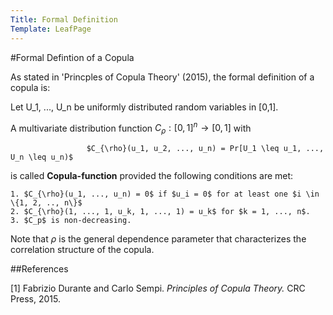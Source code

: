 ```yaml
---
Title: Formal Definition
Template: LeafPage
---
```


#Formal Defintion of a Copula

As stated in 'Princples of Copula Theory' (2015), the formal definition of a copula is:

Let U_1, ..., U_n be uniformly distributed random variables in [0,1]. 
	
A multivariate distribution function $C_{\rho}: [0,1]^n \rightarrow [0,1]$ with

	                 $C_{\rho}(u_1, u_2, ..., u_n) = Pr[U_1 \leq u_1, ..., U_n \leq u_n)$
                    
is called **Copula-function** provided the following conditions are met:

	1. $C_{\rho}(u_1, ..., u_n) = 0$ if $u_i = 0$ for at least one $i \in \{1, 2, .., n\}$
	2. $C_{\rho}(1, ..., 1, u_k, 1, ..., 1) = u_k$ for $k = 1, ..., n$.
	3. $C_p$ is non-decreasing. 
	
Note that $\rho$ is the general dependence parameter that characterizes the correlation structure of the copula. 

##References 

[1] Fabrizio Durante and Carlo Sempi. *Principles of Copula Theory.* CRC Press, 2015.
